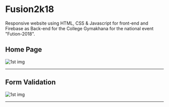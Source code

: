 # Fusion2k18

Responsive website using HTML, CSS & Javascript for front-end and Firebase as Back-end for the College Gymakhana for the national event "Fution-2018".


## Home Page 

![1st img](https://firebasestorage.googleapis.com/v0/b/test-eff6f.appspot.com/o/fusion2k18%2Ff1.png?alt=media&token=91a1f44d-7eda-4656-be08-3f69fa8f98b5)

---

## Form Validation 

![1st img](https://firebasestorage.googleapis.com/v0/b/test-eff6f.appspot.com/o/fusion2k18%2Ff2.png?alt=media&token=c6ccc641-5221-4e79-b2a9-b561fc4ab609)

---
